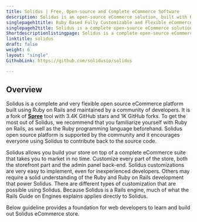 ```yaml
---
title: Solidus | Free, Open-source and Complete eCommerce Software
description: Solidus is an open-source eCommerce solution, built with Ruby on Rail serving small and medium-sized businesses as well as complex storefronts and big retailers
singlepageh1title: Ruby Based Fully Customizable and Flexible eCommerce Platform
singlepageh2title: Solidus is a complete open-source eCommerce solution for fast growing online businesses, complex storefronts and big retailers.
Shortdescriptionlistingpage: Solidus is a complete open-source eCommerce solution for fast growing online businesses, complex storefronts and big retailers.
linktitle: solidus
draft: false
weight: 6
layout: "single"
GithubLink: https://github.com/solidusio/solidus

---
```


Overview
--------

Solidus is a complete and very flexible open source eCommerce platform built using Ruby on Rails and maintained by a community of developers. It is a fork of **[Spree](https://products.containerize.com/ecommerce/spree-commerce)** tool with 3.4K GitHub stars and 1K GitHub forks. To get the most out of Solidus, we recommend that you familiarize yourself with Ruby on Rails, as well as the Ruby programming language beforehand. Solidus open source platform is supported by the community and it encourages everyone using Solidus to contribute back to the source code.

Solidus allows you build your store on top of a complete eCommerce suite that takes you to market in no time. Customize every part of the store, both the storefront part and the admin panel back-end. Solidus customizations are very easy to implement, even for inexperienced developers. Others may require a solid understanding of the Ruby and Ruby on Rails development that power Solidus. There are different types of customization that are possible using Solidus. Because Solidus is a Rails engine, much of what the Rails Guide on Engines explains applies directly to Solidus.

Below guideline provides a foundation for web developers to learn and build out Solidus eCommerce store.